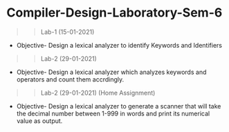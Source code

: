 # Compiler-Design-Laboratory-Sem-6

>> Lab-1  (15-01-2021)
* Objective- Design a lexical analyzer to identify Keywords and Identifiers

>> Lab-2 (29-01-2021)
* Objective- Design a lexical analyzer which analyzes keywords and operators and count them accrdingly.

>> Lab-2 (29-01-2021) (Home Assignment)
* Objective- Design a lexical analyzer to generate a scanner that will take the decimal number between 1-999 in words and print its numerical value as output.


